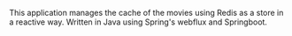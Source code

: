 This application manages the cache of the movies using Redis as a store in a reactive way.
Written in Java using Spring's webflux and Springboot.
